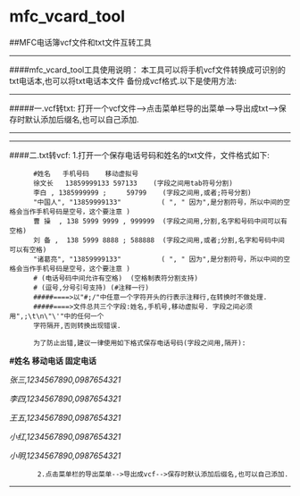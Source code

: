 # mfc_vcard_tool
##MFC电话簿vcf文件和txt文件互转工具
***
####mfc_vcard_tool工具使用说明：
               本工具可以将手机vcf文件转换成可识别的txt电话本,也可以将txt电话本文件
          备份成vcf格式.以下是使用方法:
***
#####一.vcf转txt:
          打开一个vcf文件-->点击菜单栏导的出菜单-->导出成txt-->保存时默认添加后缀名,也可以自己添加.
***
***
####二.txt转vcf:
          1.打开一个保存电话号码和姓名的txt文件，文件格式如下:

          #姓名	手机号码	移动虚拟号   
          徐文长	13859999133	597133    (字段之间用tab符号分割)    
          李白 , 1385999999 ;     59799    (字段之间用,或者;符号分割)         
          "中国人", "13859999133"          ( ", " 因为",是分割符号，所以中间的空格会当作手机号码是空号，这个要注意 )
          曹 操  , 138 5999 9999 , 999999  (字段之间用,分割,名字和号码中间可以有空格)     
          刘 备 ,  138 5999 8888 ; 588888  (字段之间用,或者;分割,名字和号码中间可以有空格)
          "诸葛亮", "13859999133"          ( ", " 因为",是分割符号，所以中间的空格会当作手机号码是空号，这个要注意 )
          # (电话号码中间允许有空格)  (空格制表符分割支持)
          # (逗号,分号引号支持) (#注释一行)
          #####====>以"#;/"中任意一个字符开头的行表示注释行,在转换时不做处理.
          #####====>文件总共三个字段:姓名,手机号,移动虚拟号. 字段之间必须用",;\t\n\"\'"中的任何一个
          字符隔开,否则转换出现错误.  
          
          为了防止出错,建议一律使用如下格式保存电话号码(字段之间用,隔开):
**#姓名     移动电话   固定电话**

*张三,1234567890,0987654321*

*李四,1234567890,0987654321*

*王五,1234567890,0987654321*

*小红,1234567890,0987654321*

*小明,1234567890,0987654321* 

           2.点击菜单栏的导出菜单-->导出成vcf-->保存时默认添加后缀名,也可以自己添加.
***
     
